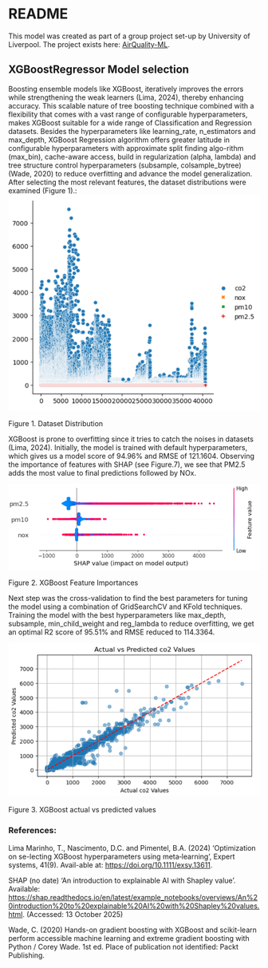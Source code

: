# README

This model was created as part of a group project set-up by University of Liverpool. The project exists here: [AirQuality-ML](https://github.com/jgasmi/AirQuality-ML/tree/main).

## XGBoostRegressor Model selection


Boosting ensemble models like XGBoost, iteratively improves the errors while strengthening the weak learners (Lima, 2024), thereby enhancing accuracy. This scalable nature of tree boosting technique combined with a flexibility that comes with a vast range of configurable hyperparameters, makes XGBoost suitable for a wide range of Classification and Regression datasets. Besides the hyperparameters like learning_rate, n_estimators and max_depth, XGBoost Regression algorithm offers greater latitude in configurable hyperparameters with approximate split finding algo-rithm (max_bin), cache-aware access, build in regularization (alpha, lambda) and tree structure control hyperparameters (subsample, colsample_bytree) (Wade, 2020) to reduce overfitting and advance the model generalization.
After selecting the most relevant features, the dataset distributions were examined (Figure 1).:
![1761298398066](image/1761298398066.png)

Figure 1. Dataset Distribution

XGBoost is prone to overfitting since it tries to catch the noises in datasets (Lima, 2024). Initially, the model is trained with default hyperparameters, which gives us a model score of 94.96% and RMSE of 121.1604. Observing the importance of features with SHAP (see Figure.7), we see that PM2.5 adds the most value to final predictions followed by NOx. 

![1761298428575](image/1761298428575.png)

Figure 2. XGBoost Feature Importances

Next step was the cross-validation to find the best parameters for tuning the model using a combination of GridSearchCV and KFold techniques. Training the model with the best hyperparameters like max_depth, subsample, min_child_weight and reg_lambda to reduce overfitting, we get an optimal R2 score of 95.51% and RMSE reduced to 114.3364.

![1761298488863](image/1761298488863.png)

Figure 3. XGBoost actual vs predicted values


### References:

Lima Marinho, T., Nascimento, D.C. and Pimentel, B.A. (2024) ‘Optimization on se-lecting XGBoost hyperparameters using meta‐learning’, Expert systems, 41(9). Avail-able at: https://doi.org/10.1111/exsy.13611.

SHAP (no date) ‘An introduction to explainable AI with Shapley value’. Available: https://shap.readthedocs.io/en/latest/example_notebooks/overviews/An%20introduction%20to%20explainable%20AI%20with%20Shapley%20values.html. (Accessed: 13 October 2025)

Wade, C. (2020) Hands-on gradient boosting with XGBoost and scikit-learn perform accessible machine learning and extreme gradient boosting with Python / Corey Wade. 1st ed. Place of publication not identified: Packt Publishing.
